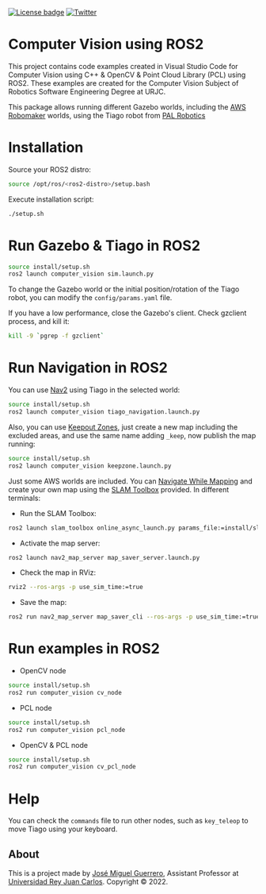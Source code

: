 [![License badge](https://img.shields.io/badge/license-Apache2-green.svg)](http://www.apache.org/licenses/LICENSE-2.0)
[![Twitter](https://img.shields.io/badge/follow-@jm__guerrero-green.svg)](https://twitter.com/jm__guerrero)

# Computer Vision using ROS2

This project contains code examples created in Visual Studio Code for Computer Vision using C++ & OpenCV & Point Cloud Library (PCL) using ROS2. These examples are created for the Computer Vision Subject of Robotics Software Engineering Degree at URJC.

This package allows running different Gazebo worlds, including the [AWS Robomaker](https://github.com/aws-robotics) worlds, using the Tiago robot from [PAL Robotics](https://github.com/pal-robotics)


# Installation

Source your ROS2 distro:
```bash
source /opt/ros/<ros2-distro>/setup.bash
```

Execute installation script:
```bash
./setup.sh
``` 

# Run Gazebo & Tiago in ROS2

```bash
source install/setup.sh
ros2 launch computer_vision sim.launch.py
``` 

To change the Gazebo world or the initial position/rotation of the Tiago robot, you can modify the `config/params.yaml` file.

If you have a low performance, close the Gazebo's client. Check gzclient process, and kill it:
```bash
kill -9 `pgrep -f gzclient`
``` 

# Run Navigation in ROS2

You can use [Nav2] using Tiago in the selected world:

```bash
source install/setup.sh
ros2 launch computer_vision tiago_navigation.launch.py
``` 
Also, you can use [Keepout Zones], just create a new map including the excluded areas, and use the same name adding `_keep`, now publish the map running:

```bash
source install/setup.sh
ros2 launch computer_vision keepzone.launch.py
``` 

Just some AWS worlds are included. You can [Navigate While Mapping] and create your own map using the [SLAM Toolbox] provided. In different terminals:

* Run the SLAM Toolbox:

```bash
ros2 launch slam_toolbox online_async_launch.py params_file:=install/slam_toolbox/share/slam_toolbox/config/mapper_params_online_async.yaml use_sim_time:=true
```

* Activate the map server:

```bash
ros2 launch nav2_map_server map_saver_server.launch.py
```

* Check the map in RViz:

```bash
rviz2 --ros-args -p use_sim_time:=true
```

* Save the map:

```bash
ros2 run nav2_map_server map_saver_cli --ros-args -p use_sim_time:=true
```

# Run examples in ROS2

* OpenCV node
```bash
source install/setup.sh
ros2 run computer_vision cv_node
``` 

* PCL node
```bash
source install/setup.sh
ros2 run computer_vision pcl_node
``` 

* OpenCV & PCL node
```bash
source install/setup.sh
ros2 run computer_vision cv_pcl_node
``` 

# Help

You can check the `commands` file to run other nodes, such as `key_teleop` to move Tiago using your keyboard.

## About

This is a project made by [José Miguel Guerrero], Assistant Professor at [Universidad Rey Juan Carlos].
Copyright &copy; 2022.

[Universidad Rey Juan Carlos]: https://www.urjc.es/
[José Miguel Guerrero]: https://sites.google.com/view/jmguerrero
[Nav2]: https://navigation.ros.org/
[Keepout Zones]: https://navigation.ros.org/tutorials/docs/navigation2_with_keepout_filter.html?highlight=keep
[SLAM Toolbox]: https://vimeo.com/378682207
[Navigate While Mapping]: https://navigation.ros.org/tutorials/docs/navigation2_with_slam.html
